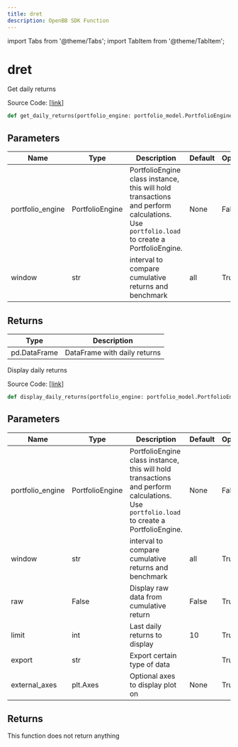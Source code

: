 ```yaml
---
title: dret
description: OpenBB SDK Function
---
```


import Tabs from '@theme/Tabs';
import TabItem from '@theme/TabItem';

# dret

<Tabs>
<TabItem value="model" label="Model" default>

Get daily returns

Source Code: [[link](https://github.com/OpenBB-finance/OpenBBTerminal/tree/main/openbb_terminal/portfolio/portfolio_model.py#L2318)]

```python
def get_daily_returns(portfolio_engine: portfolio_model.PortfolioEngine, window: str = "all") -> pd.DataFrame
```
## Parameters

| Name | Type | Description | Default | Optional |
| ---- | ---- | ----------- | ------- | -------- |
| portfolio_engine | PortfolioEngine | PortfolioEngine class instance, this will hold transactions and perform calculations.<br/>Use `portfolio.load` to create a PortfolioEngine. | None | False |
| window | str | interval to compare cumulative returns and benchmark | all | True |

## Returns

| Type | Description |
| ---- | ----------- |
| pd.DataFrame | DataFrame with daily returns |



</TabItem>
<TabItem value="view" label="View">

Display daily returns

Source Code: [[link](https://github.com/OpenBB-finance/OpenBBTerminal/tree/main/openbb_terminal/portfolio/portfolio_view.py#L557)]

```python
def display_daily_returns(portfolio_engine: portfolio_model.PortfolioEngine, window: str = "all", raw: bool = False, limit: int = 10, export: str = "", external_axes: Optional[matplotlib.axes._axes.Axes] = None) -> None
```
## Parameters

| Name | Type | Description | Default | Optional |
| ---- | ---- | ----------- | ------- | -------- |
| portfolio_engine | PortfolioEngine | PortfolioEngine class instance, this will hold transactions and perform calculations.<br/>Use `portfolio.load` to create a PortfolioEngine. | None | False |
| window | str | interval to compare cumulative returns and benchmark | all | True |
| raw | False | Display raw data from cumulative return | False | True |
| limit | int | Last daily returns to display | 10 | True |
| export | str | Export certain type of data |  | True |
| external_axes | plt.Axes | Optional axes to display plot on | None | True |

## Returns

This function does not return anything



</TabItem>
</Tabs>